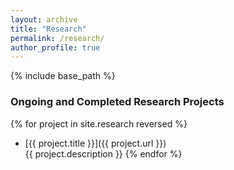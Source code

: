 ```yaml
---
layout: archive
title: "Research"
permalink: /research/
author_profile: true
---
```


{% include base_path %}

### Ongoing and Completed Research Projects

{% for project in site.research reversed %}
- [{{ project.title }}]({{ project.url }})  
  {{ project.description }}
{% endfor %}

